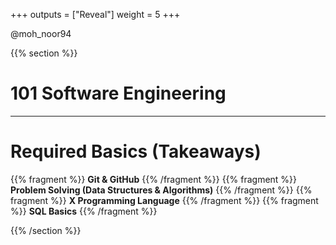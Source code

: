 +++
outputs = ["Reveal"]
weight = 5
+++


<p class="twitter">@moh_noor94</p>

{{% section %}}

# 101 Software Engineering

---

# Required Basics (Takeaways)
{{% fragment %}} **Git & GitHub** {{% /fragment %}}
{{% fragment %}} **Problem Solving (Data Structures & Algorithms)** {{% /fragment %}}
{{% fragment %}} **X Programming Language** {{% /fragment %}}
{{% fragment %}} **SQL Basics** {{% /fragment %}}


{{% /section %}}
